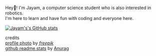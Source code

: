 Hey👋! I'm Jayam, a computer science student who is also interested in robotics.  
I'm here to learn and have fun with coding and everyone here.  

[![Jayam's's GitHub stats](https://github-readme-stats.vercel.app/api?username=jayam04&count_private=true&show_icons=true&icon_color=3A3959&title_color=3A3959&text_color=3C88A6&border_color=3C88A6&border_radius=15&bg_color=CEF2D7)](https://github.com/JymPatel/github-readme-stats)  


credits  
[profile photo](https://www.freepik.com/free-vector/flat-design-forest-landscape_20282258.htm#&position=3&from_view=collections) by [*freepik*](https://www.freepik.com/author/freepik)  
[github readme stats](https://github.com/anuraghazra/github-readme-stats) by [Anurag](https://github.com/anuraghazra)  